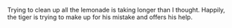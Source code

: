 Trying to clean up all the lemonade is taking longer than I thought. Happily, the tiger is trying to make up for his mistake and offers his help. 